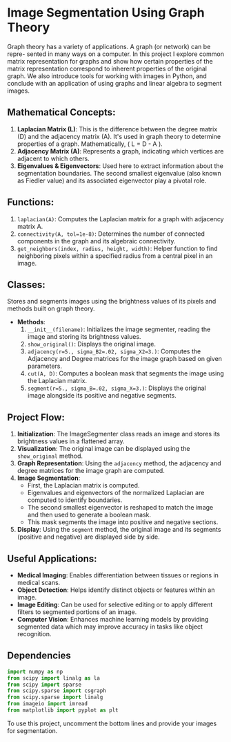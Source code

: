 # Image Segmentation Using Graph Theory

Graph theory has a variety of applications. A graph (or network) can be repre- sented in many ways on a computer. In this project I explore common matrix representation for graphs and show how certain properties of the matrix representation correspond to inherent properties of the original graph. We also introduce tools for working with images in Python, and conclude with an application of using graphs and linear algebra to segment images.

## Mathematical Concepts:

1. **Laplacian Matrix (L)**: This is the difference between the degree matrix (D) and the adjacency matrix (A). It's used in graph theory to determine properties of a graph. Mathematically, \( L = D - A \).
2. **Adjacency Matrix (A)**: Represents a graph, indicating which vertices are adjacent to which others.
3. **Eigenvalues & Eigenvectors**: Used here to extract information about the segmentation boundaries. The second smallest eigenvalue (also known as Fiedler value) and its associated eigenvector play a pivotal role.

## Functions:

1. `laplacian(A)`: Computes the Laplacian matrix for a graph with adjacency matrix A.
2. `connectivity(A, tol=1e-8)`: Determines the number of connected components in the graph and its algebraic connectivity.
3. `get_neighbors(index, radius, height, width)`: Helper function to find neighboring pixels within a specified radius from a central pixel in an image.

## Classes:

Stores and segments images using the brightness values of its pixels and methods built on graph theory.

- **Methods**:
  1. `__init__(filename)`: Initializes the image segmenter, reading the image and storing its brightness values.
  2. `show_original()`: Displays the original image.
  3. `adjacency(r=5., sigma_B2=.02, sigma_X2=3.)`: Computes the Adjacency and Degree matrices for the image graph based on given parameters.
  4. `cut(A, D)`: Computes a boolean mask that segments the image using the Laplacian matrix.
  5. `segment(r=5., sigma_B=.02, sigma_X=3.)`: Displays the original image alongside its positive and negative segments.

## Project Flow:

1. **Initialization**: The ImageSegmenter class reads an image and stores its brightness values in a flattened array.
2. **Visualization**: The original image can be displayed using the `show_original` method.
3. **Graph Representation**: Using the `adjacency` method, the adjacency and degree matrices for the image graph are computed.
4. **Image Segmentation**: 
   - First, the Laplacian matrix is computed.
   - Eigenvalues and eigenvectors of the normalized Laplacian are computed to identify boundaries.
   - The second smallest eigenvector is reshaped to match the image and then used to generate a boolean mask.
   - This mask segments the image into positive and negative sections.
5. **Display**: Using the `segment` method, the original image and its segments (positive and negative) are displayed side by side.

## Useful Applications:

- **Medical Imaging**: Enables differentiation between tissues or regions in medical scans.
- **Object Detection**: Helps identify distinct objects or features within an image.
- **Image Editing**: Can be used for selective editing or to apply different filters to segmented portions of an image.
- **Computer Vision**: Enhances machine learning models by providing segmented data which may improve accuracy in tasks like object recognition.

## Dependencies
```python
import numpy as np
from scipy import linalg as la
from scipy import sparse
from scipy.sparse import csgraph
from scipy.sparse import linalg
from imageio import imread
from matplotlib import pyplot as plt
```

To use this project, uncomment the bottom lines and provide your images for segmentation.